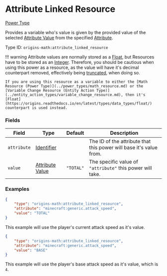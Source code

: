 # Attribute Linked Resource

[Power Type](../power_types.md)

Provides a variable who's value is given by the provided value of the selected [Attribute Value](../data_types/attribute_value.md) from the specified [Attribute](https://minecraft.wiki/w/Attribute).

Type ID: `origins-math:attribute_linked_resource`

!!! warning 
	Attribute values are normally stored as a [Float](https://origins.readthedocs.io/en/latest/types/data_types/float/), but Resources have to be stored as an [Integer](https://origins.readthedocs.io/en/latest/types/data_types/integer/).
	Therefore, you should be cautious when using this power as a resource, as the value will have it's decimal counterpart removed, effectively being [truncated](https://en.wikipedia.org/wiki/Truncation), when doing so.

	If you are using this resource as a variable to either the [Math Resource (Power Type)](../power_types/math_resource.md) or the [Variable Change Resource (Entity Action Type)](../entity_action_types/variable_change_resource.md), then it's [Float](https://origins.readthedocs.io/en/latest/types/data_types/float/) counterpart is used instead.

### Fields
| Field   | Type | Default    | Description |
|---------|------|------------|-------------|
|`attribute`|[Identifier](https://origins.readthedocs.io/en/latest/types/data_types/identifier/)| | The ID of the attribute that this power will base it's value from.|
|`value`    |[Attribute Value](../data_types/attribute_value.md)| `"TOTAL"` | The specific value of `"attribute"` this power will take. |

### Examples
```json
{
	"type": "origins-math:attribute_linked_resource",
	"attribute": "minecraft:generic.attack_speed",
	"value": "TOTAL"
}
```
This example will use the player's current attack speed as it's value.

```json
{
	"type": "origins-math:attribute_linked_resource",
	"attribute": "minecraft:generic.attack_speed",
	"value": "BASE"
}
```
This example will use the player's base attack speed as it's value, which is `4`.